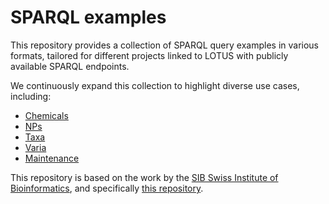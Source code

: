 # SPARQL examples

This repository provides a collection of SPARQL query examples in various formats, tailored for different projects linked to LOTUS with publicly available SPARQL endpoints.

We continuously expand this collection to highlight diverse use cases, including:

* [Chemicals](./examples/Chemicals/)
* [NPs](./examples/NPs/)
* [Taxa](./examples/Taxa/)
* [Varia](./examples/Varia/)
* [Maintenance](./examples/Maintenance/)

This repository is based on the work by the [SIB Swiss Institute of Bioinformatics](https://www.sib.swiss/),
and specifically [this repository](https://github.com/sib-swiss/sparql-examples).
